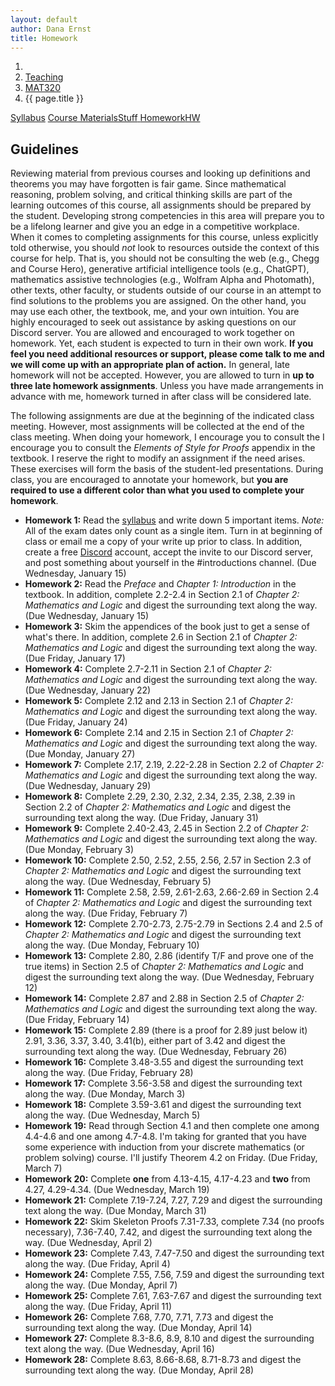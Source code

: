 ```yaml
---
layout: default
author: Dana Ernst
title: Homework
---
```


<ol class="breadcrumb">
  <li><a href="/"><i class="fa fa-home"></i></a></li>
  <li><a href="/teaching/">Teaching</a></li>
  <li><a href="/teaching/mat320s25">MAT320</a></li>
  <li class="active">{{ page.title }}</li>
</ol>

<div class="row">
<div class="col-xs-12">
<div class="btn-group btn-group-justified">
<a class="btn btn-default btn-success" href="{{site.baseurl}}/teaching/mat320s25/syllabus/">Syllabus</a>
<a class="btn btn-default btn-primary" href="{{site.baseurl}}/teaching/mat320s25/materials/">
<span class="hidden-xs">Course Materials</span><span class="visible-xs">Stuff</span>
</a>
<a class="btn btn-default btn-warning" href="{{site.baseurl}}/teaching/mat320s25/homework/">
<span class="hidden-xs">Homework</span><span class="visible-xs">HW</span>
</a>
</div>
</div>
</div>

## Guidelines ##
Reviewing material from previous courses and looking up definitions and theorems you may have forgotten is fair game. Since mathematical reasoning, problem solving, and critical thinking skills are part of the learning outcomes of this course, all assignments should be prepared by the student. Developing strong competencies in this area will prepare you to be a lifelong learner and give you an edge in a competitive workplace. When it comes to completing assignments for this course, unless explicitly told otherwise, you should *not* look to resources outside the context of this course for help.  That is, you should not be consulting the web (e.g., Chegg and Course Hero), generative artificial intelligence tools (e.g., ChatGPT), mathematics assistive technologies (e.g., Wolfram Alpha and Photomath), other texts, other faculty, or students outside of our course in an attempt to find solutions to the problems you are assigned.  On the other hand, you may use each other, the textbook, me, and your own intuition. You are highly encouraged to seek out assistance by asking questions on our Discord server. You are allowed and encouraged to work together on homework. Yet, each student is expected to turn in their own work.  **If you feel you need additional resources or support, please come talk to me and we will come up with an appropriate plan of action.** In general, late homework will not be accepted. However, you are allowed to turn in **up to three late homework assignments**. Unless you have made arrangements in advance with me, homework turned in after class will be considered late.

The following assignments are due at the beginning of the indicated class meeting. However, most assignments will be collected at the end of the class meeting.  When doing your homework, I encourage you to consult the I encourage you to consult the *Elements of Style for Proofs* appendix in the textbook. I reserve the right to modify an assignment if the need arises.  These exercises will form the basis of the student-led presentations.  During class, you are encouraged to annotate your homework, but **you are required to use a different color than what you used to complete your homework**.

- **Homework 1:** Read the [syllabus]({{site.baseurl}}/teaching/mat320s25/syllabus/) and write down 5 important items.  *Note:*  All of the exam dates only count as a single item.  Turn in at beginning of class or email me a copy of your write up prior to class. In addition, create a free [Discord](http://discord.com) account, accept the invite to our Discord server, and post something about yourself in the #introductions channel. (Due Wednesday, January 15)
- **Homework 2:** Read the *Preface* and *Chapter 1: Introduction* in the textbook. In addition, complete 2.2-2.4 in Section 2.1 of *Chapter 2: Mathematics and Logic* and digest the surrounding text along the way. (Due Wednesday, January 15)
- **Homework 3:** Skim the appendices of the book just to get a sense of what's there. In addition, complete 2.6 in Section 2.1 of *Chapter 2: Mathematics and Logic* and digest the surrounding text along the way. (Due Friday, January 17)
- **Homework 4:** Complete 2.7-2.11 in Section 2.1 of *Chapter 2: Mathematics and Logic* and digest the surrounding text along the way. (Due Wednesday, January 22)
- **Homework 5:** Complete 2.12 and 2.13 in Section 2.1 of *Chapter 2: Mathematics and Logic* and digest the surrounding text along the way. (Due Friday, January 24)
- **Homework 6:** Complete 2.14 and 2.15 in Section 2.1 of *Chapter 2: Mathematics and Logic* and digest the surrounding text along the way. (Due Monday, January 27)
- **Homework 7:** Complete 2.17, 2.19, 2.22-2.28 in Section 2.2 of *Chapter 2: Mathematics and Logic* and digest the surrounding text along the way. (Due Wednesday, January 29)
- **Homework 8:** Complete 2.29, 2.30, 2.32, 2.34, 2.35, 2.38, 2.39 in Section 2.2 of *Chapter 2: Mathematics and Logic* and digest the surrounding text along the way. (Due Friday, January 31)
- **Homework 9:** Complete 2.40-2.43, 2.45 in Section 2.2 of *Chapter 2: Mathematics and Logic* and digest the surrounding text along the way. (Due Monday, February 3)
- **Homework 10:** Complete 2.50, 2.52, 2.55, 2.56, 2.57 in Section 2.3 of *Chapter 2: Mathematics and Logic* and digest the surrounding text along the way. (Due Wednesday, February 5)
- **Homework 11:** Complete 2.58, 2.59, 2.61-2.63, 2.66-2.69 in Section 2.4 of *Chapter 2: Mathematics and Logic* and digest the surrounding text along the way. (Due Friday, February 7)
- **Homework 12:** Complete 2.70-2.73, 2.75-2.79 in Sections 2.4 and 2.5 of *Chapter 2: Mathematics and Logic* and digest the surrounding text along the way. (Due Monday, February 10)
- **Homework 13:** Complete 2.80, 2.86 (identify T/F and prove one of the true items) in Section 2.5 of *Chapter 2: Mathematics and Logic* and digest the surrounding text along the way. (Due Wednesday, February 12)
- **Homework 14:** Complete 2.87 and 2.88 in Section 2.5 of *Chapter 2: Mathematics and Logic* and digest the surrounding text along the way. (Due Friday, February 14)
- **Homework 15:** Complete 2.89 (there is a proof for 2.89 just below it) 2.91, 3.36, 3.37, 3.40, 3.41(b), either part of 3.42 and digest the surrounding text along the way. (Due Wednesday, February 26)
- **Homework 16:** Complete 3.48-3.55 and digest the surrounding text along the way. (Due Friday, February 28)
- **Homework 17:** Complete 3.56-3.58 and digest the surrounding text along the way. (Due Monday, March 3)
- **Homework 18:** Complete 3.59-3.61 and digest the surrounding text along the way. (Due Wednesday, March 5)
- **Homework 19:** Read through Section 4.1 and then complete one among 4.4-4.6 and one among 4.7-4.8. I'm taking for granted that you have some experience with induction from your discrete mathematics (or problem solving) course. I'll justify Theorem 4.2 on Friday. (Due Friday, March 7)
- **Homework 20:** Complete **one** from 4.13-4.15, 4.17-4.23 and **two** from 4.27, 4.29-4.34. (Due Wednesday, March 19)
- **Homework 21:** Complete 7.19-7.24, 7.27, 7.29 and digest the surrounding text along the way. (Due Monday, March 31)
- **Homework 22:** Skim Skeleton Proofs 7.31-7.33, complete 7.34 (no proofs necessary), 7.36-7.40, 7.42, and digest the surrounding text along the way. (Due Wednesday, April 2)
- **Homework 23:** Complete 7.43, 7.47-7.50 and digest the surrounding text along the way. (Due Friday, April 4)
- **Homework 24:** Complete 7.55, 7.56, 7.59 and digest the surrounding text along the way. (Due Monday, April 7)
- **Homework 25:** Complete 7.61, 7.63-7.67 and digest the surrounding text along the way. (Due Friday, April 11)
- **Homework 26:** Complete 7.68, 7.70, 7.71, 7.73 and digest the surrounding text along the way. (Due Monday, April 14)
- **Homework 27:** Complete 8.3-8.6, 8.9, 8.10 and digest the surrounding text along the way. (Due Wednesday, April 16)
- **Homework 28:** Complete 8.63, 8.66-8.68, 8.71-8.73 and digest the surrounding text along the way. (Due Monday, April 28)